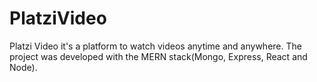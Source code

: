 # PlatziVideo

Platzi Video it's a platform to watch videos anytime and anywhere. The project was developed with the MERN stack(Mongo, Express, React and Node). 
